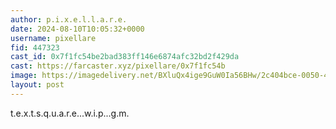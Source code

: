 ```yaml
---
author: p.i.x.e.l.l.a.r.e.
date: 2024-08-10T10:05:32+0000
username: pixellare
fid: 447323
cast_id: 0x7f1fc54be2bad383ff146e6874afc32bd2f429da
cast: https://farcaster.xyz/pixellare/0x7f1fc54b
image: https://imagedelivery.net/BXluQx4ige9GuW0Ia56BHw/2c404bce-0050-4c06-cc16-97dfeb7ca000/original
layout: post
---
```


t.e.x.t.s.q.u.a.r.e...w.i.p...g.m.

<img src='https://imagedelivery.net/BXluQx4ige9GuW0Ia56BHw/2c404bce-0050-4c06-cc16-97dfeb7ca000/original' alt='' referrerpolicy='no-referrer'/>
